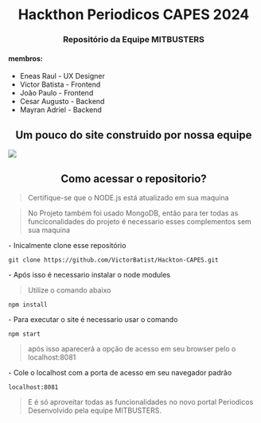 <h1 align="center" >Hackthon Periodicos CAPES 2024</h1>


<h3 align="center"> Repositório da Equipe MITBUSTERS</h3>

<h4>membros:</h4>
<ul>
<li>Eneas Raul - UX Designer</li>
<li>Victor Batista - Frontend</li>
<li>João Paulo - Frontend</li>
<li>Cesar Augusto - Backend</li>
<li>Mayran Adriel - Backend</li>
</ul>

<h2 align="center">Um pouco do site construido por nossa equipe</h2>

[<img src="./public/assets/video/Periodicos-capes.gif">]()

<h2 align="center">Como acessar o repositorio? </h2>

 > Certifique-se que o NODE.js está atualizado em sua maquina

 > No Projeto também foi usado MongoDB, então para ter todas as funciconalidades do projeto é necessario esses complementos sem sua maquina

 <p> - Inicalmente clone esse repositório</p>

 ```
git clone https://github.com/VictorBatist/Hackton-CAPES.git
 ```

<p> - Após isso é necessario instalar o node modules</p>

> Utilize o comando abaixo 

```
npm install
```

<p> - Para executar o site é necessario usar o comando</p>

```
npm start
```
>após isso aparecerá a opção de acesso em seu browser pelo o localhost:8081

<p> - Cole o localhost com a porta de acesso em seu navegador padrão</p>

```
localhost:8081
```

> E é só aproveitar todas as funcionalidades no novo portal Periodicos Desenvolvido pela equipe MITBUSTERS.
